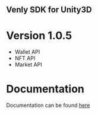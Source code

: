 ## Venly SDK for Unity3D

# Version 1.0.5
- Wallet API
- NFT API
- Market API

# Documentation
Documentation can be found [here](https://docs.venly.io/venly-unity-sdk/)
